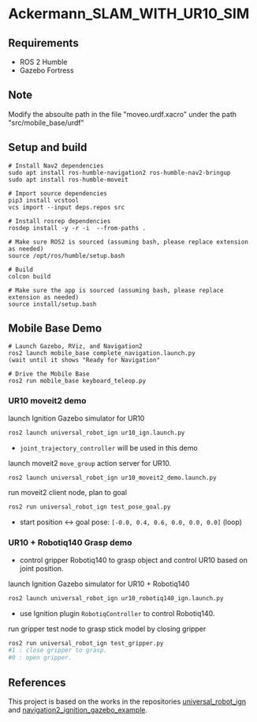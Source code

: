 # Ackermann_SLAM_WITH_UR10_SIM


## Requirements
 - ROS 2 Humble
 - Gazebo Fortress


## Note 
Modify the absoulte path in the file "moveo.urdf.xacro" under the path "src/mobile_base/urdf"
## Setup and build
```
# Install Nav2 dependencies
sudo apt install ros-humble-navigation2 ros-humble-nav2-bringup
sudo apt install ros-humble-moveit

# Import source dependencies
pip3 install vcstool
vcs import --input deps.repos src

# Install rosrep dependencies
rosdep install -y -r -i  --from-paths . 

# Make sure ROS2 is sourced (assuming bash, please replace extension as needed)
source /opt/ros/humble/setup.bash

# Build
colcon build

# Make sure the app is sourced (assuming bash, please replace extension as needed)
source install/setup.bash
```

## Mobile Base Demo
```
# Launch Gazebo, RViz, and Navigation2
ros2 launch mobile_base complete_navigation.launch.py
(wait until it shows "Ready for Navigation"

```
```
# Drive the Mobile Base
ros2 run mobile_base keyboard_teleop.py
```
###  UR10 moveit2 demo

launch Ignition Gazebo simulator for UR10 

```bash
ros2 launch universal_robot_ign ur10_ign.launch.py 
```

* `joint_trajectory_controller` will be used in this demo

launch moveit2 `move_group` action server for UR10.

```bash
ros2 launch universal_robot_ign ur10_moveit2_demo.launch.py 
```

run moveit2  client node, plan to goal

```bash
ros2 run universal_robot_ign test_pose_goal.py
```

* start position <-> goal pose:  `[-0.0, 0.4, 0.6, 0.0, 0.0, 0.0]`  (loop)


### UR10 + Robotiq140 Grasp demo

* control gripper Robotiq140  to grasp object and control UR10  based on joint  position.

launch Ignition Gazebo simulator for UR10  + Robotiq140

```bash
ros2 launch universal_robot_ign ur10_robotiq140_ign.launch.py 
```

*  use  Ignition plugin `RobotiqController` to control Robotiq140.

run gripper test node to grasp stick model by closing gripper 

```bash
ros2 run universal_robot_ign test_gripper.py 
#1 : close gripper to grasp.
#0 : open gripper.
```


## References

This project is based on the works in the repositories [universal_robot_ign](https://github.com/gezp/universal_robot_ign) and [navigation2_ignition_gazebo_example](https://github.com/art-e-fact/navigation2_ignition_gazebo_example/tree/main).



